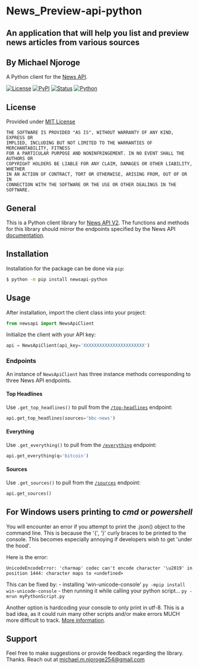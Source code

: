 # News_Preview-api-python

## An application that will help you list and preview news articles from various sources

## By Michael Njoroge

A Python client for the [News API](https://newsapi.org/docs/).

[![License](https://img.shields.io/github/license/mattlisiv/newsapi-python.svg)](https://github.com/mattlisiv/newsapi-python/blob/master/LICENSE.txt)
[![PyPI](https://img.shields.io/pypi/v/newsapi-python.svg)](https://pypi.org/project/newsapi-python/)
[![Status](https://img.shields.io/pypi/status/newsapi-python.svg)](https://pypi.org/project/newsapi-python/)
[![Python](https://img.shields.io/pypi/pyversions/newsapi-python.svg)](https://pypi.org/project/newsapi-python)

## License

Provided under [MIT License](https://github.com/mattlisiv/newsapi-python/blob/master/LICENSE.txt) 

```
THE SOFTWARE IS PROVIDED "AS IS", WITHOUT WARRANTY OF ANY KIND, EXPRESS OR
IMPLIED, INCLUDING BUT NOT LIMITED TO THE WARRANTIES OF MERCHANTABILITY, FITNESS
FOR A PARTICULAR PURPOSE AND NONINFRINGEMENT. IN NO EVENT SHALL THE AUTHORS OR
COPYRIGHT HOLDERS BE LIABLE FOR ANY CLAIM, DAMAGES OR OTHER LIABILITY, WHETHER
IN AN ACTION OF CONTRACT, TORT OR OTHERWISE, ARISING FROM, OUT OF OR IN
CONNECTION WITH THE SOFTWARE OR THE USE OR OTHER DEALINGS IN THE SOFTWARE.
```

## General

This is a Python client library for [News API V2](https://newsapi.org/).
The functions and methods for this library should mirror the
endpoints specified by the News API [documentation](https://newsapi.org/docs/endpoints).

## Installation

Installation for the package can be done via `pip`:

```bash
$ python -m pip install newsapi-python
```

## Usage

After installation, import the client class into your project:

```python
from newsapi import NewsApiClient
```

Initialize the client with your API key:

```python
api = NewsApiClient(api_key='XXXXXXXXXXXXXXXXXXXXXXX')
```

### Endpoints

An instance of `NewsApiClient` has three instance methods corresponding to three News API endpoints.

#### Top Headlines

Use `.get_top_headlines()` to pull from the [`/top-headlines`](https://newsapi.org/docs/endpoints/top-headlines) endpoint:

```python
api.get_top_headlines(sources='bbc-news')
```

#### Everything

Use `.get_everything()` to pull from the [`/everything`](https://newsapi.org/docs/endpoints/everything) endpoint:

```python
api.get_everything(q='bitcoin')
```

#### Sources

Use `.get_sources()` to pull from the [`/sources`](https://newsapi.org/docs/endpoints/sources) endpoint:

```python
api.get_sources()
```

## For Windows users printing to _cmd_ or _powershell_

You will encounter an error if you attempt to print the .json() object to the command line. This is because the '{', '}' curly braces to be printed to the console.
This becomes especially annoying if developers wish to get 'under the hood'.

Here is the error:

```
UnicodeEncodeError: 'charmap' codec can't encode character '\u2019' in position 1444: character maps to <undefined>
```

This can be fixed by:
    - installing 'win-unicode-console'
        `py -mpip install win-unicode-console`
    - then running it while calling your python script...
        `py -mrun myPythonScript.py`

Another option is hardcoding your console to only print in utf-8. This is a bad idea, as it could ruin many other scripts and/or make errors MUCH more difficult to track.
[More information](https://stackoverflow.com/questions/5419/python-unicode-and-the-windows-console/32176732#32176732).


## Support

Feel free to make suggestions or provide feedback regarding the library. Thanks.
Reach out at [michael.m.njoroge254@gmail.com]('mailto:michael.m.njoroge254@gmail.com')
